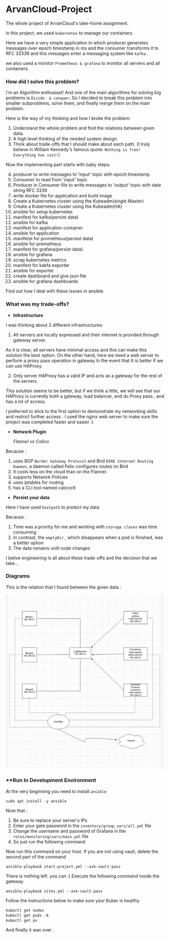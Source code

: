 # ArvanCloud-Project

The whole project of ArvanCloud's take-home assignment.

in this project, we used `kubernetes` to manage our containers. 

Here we have a very simple application in which producer generates messages over epoch timestamp in ms and the consumer transforms it to RFC 33339 and this messages enter a messaging system like `kafka` .

we also used a monitor `Prometheus & grafana` to monitor all servers and all containers.

### How did I solve this problem?
I'm an Algorithm enthusiast! And one of the main algorithms for solving big problems is `Divide  & conquer`; So I decided to break this problem into smaller subproblems, solve them, and finally merge them on the main problem.

Here is the way of my thinking and how I broke the problem:

1) Understand the whole problem and find the relations between given data.
2) A high level thinking of the needed system design.
3) Think about trade-offs that I should make about each path. (I truly believe in William Kennedy's famous quote: `Nothing is free! Everything has cost!`)

Now the implementing part starts with baby steps:

4)  producer to write messages to 'input' topic with epoch timestamp
5)  Consumer to read from 'input' topic
6)  Producer in Consumer file to write messages to 'output' topic with date string RFC 3339
7)  write docker file for application and build image
8)  Create a Kubernetes cluster using the Kubeadm(single Master)
9)  Create a Kubernetes cluster using the Kubeadm(HA)
10) ansible for setup kubernetes
11) manifest for kafka(persist data)
12) ansible for kafka
13) manifest for application container
14) ansible for application
15) manifetst for prometheus(persist data)
16) ansible for premetheus
17) manifest for grafana(persist data)
18) ansible for grafana
19) scrap kubernetes metrics
20) manifest for kakfa exporter
21) ansible for exporter
22) create dashboard and give json file 
23) ansible for grafana dashboards

Find out how I deal with these issues in ansible.

### What was my trade-offs?
* **Infrastructure**

I was thinking about 2 different infrastructures:

1) All servers are locally expressed and their internet is provided through gateway server.

As it is clear, all servers have minimal access and this can make this solution the best option. On the other hand, here we need a web server to perform a proxy pass operation in gateway  In the event that It is better if we can use HAProxy.

2) Only server HAProxy has a valid IP and acts as a gateway for the rest of the servers.

This solution seems to be better, but if we think a little, we will see that our HAProxy is currently both a gateway, load balancer, and do Proxy pass , and has a lot of access.

I preferred to stick to the first option to demonstrate my networking skills and restrict further access .
I used the nginx web server to make sure the project was completed faster and easier :)

* **Network Plugin**

    *Flannel vs Calico*

Because :
1) uses BGP `Border Gateway Protocol` and Bird `BIRD Internet Routing Daemon`, a daemon called Felix configures routes on Bird
2) It costs less on the cloud than on the Flannel.
3) supports Network Policies
4) uses iptables for routing
5) has a CLI tool named calicoctl

* **Persist your data**

Here I have used `hostpath` to protect my data

Because :
1) Time was a priority for me and working with `storage clases` was time consuming
2) In contrast, the `emptyDir` , which disappears when a pod is finished, was a better option
3) The data remains until node changes

I belive engineering is all about these trade-offs and the decision that we take...

### **Diagrams**
This is the relation that I found between the given data :

![System Design](assets/photo5771371482801355027.jpg "System Design")

### **Run In Development Environment

At the very beginning you need to install `ansible`

```
sudo apt install -y ansible
```

Note that :
1) Be sure to replace your server's IPs
2) Enter your gate password in the `inventory/group_vars/all.yml` file
3) Change the username and password of Grafana in the `roles/monitoring/vars/main.yml` file
4) So just run the following command

Now run this command on your host. If you are not using vault, delete the second part of the command

```
ansible-playbook start-project.yml --ask-vault-pass
```

There is nothing left. you can :)
Execute the following command inside the gateway

```
ansible-playbook sites.yml --ask-vault-pass
```

Follow the instructions below to make sure your Kuber is healthy

```
kubectl get nodes
kubectl get pods -A
kubectl get pv
```

And finally it was over .

